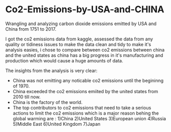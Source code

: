 # Co2-Emissions-by-USA-and-CHINA
Wrangling and analyzing carbon dioxide emissions emitted by USA and China from 1751 to 2017.

I got the co2 emissions data from kaggle, assessed the data from any quality or tidiness issues to make the data clean and tidy to make it's analysis easies,
i chose to compare between co2 emissions between china and the united states as china has a big progress in it's manufacturing and production which would cause a huge amounts of data.

The insights from the analysis is very clear:
- China was not emitting any noticable co2 emissions until the begininng of 1970. 
- China exceeded the co2 emissions emiited by the united states from 2010 till now.
- China is the factory of the world.
- The top contributors to co2 emissions that need to take a serious actions to limit the co2 emissions which is a major reason behing the global warming are :
1)China
2)United States
3)European union
4)Russia
5)Middle East
6)United Kingdom
7)Japan 
